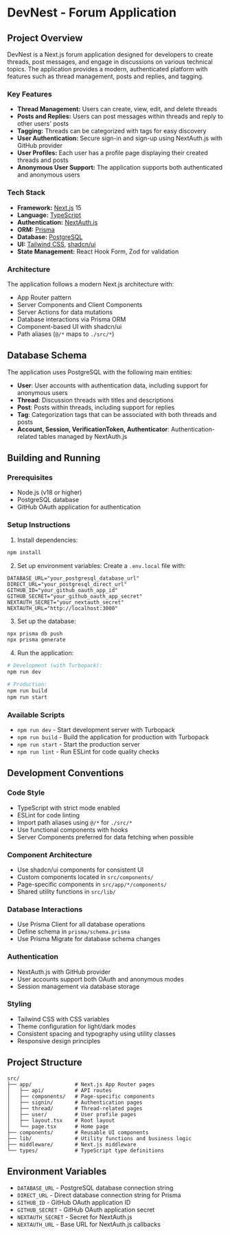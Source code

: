# DevNest - Forum Application

## Project Overview

DevNest is a Next.js forum application designed for developers to create threads, post messages, and engage in discussions on various technical topics. The application provides a modern, authenticated platform with features such as thread management, posts and replies, and tagging.

### Key Features
- **Thread Management:** Users can create, view, edit, and delete threads
- **Posts and Replies:** Users can post messages within threads and reply to other users' posts
- **Tagging:** Threads can be categorized with tags for easy discovery
- **User Authentication:** Secure sign-in and sign-up using NextAuth.js with GitHub provider
- **User Profiles:** Each user has a profile page displaying their created threads and posts
- **Anonymous User Support:** The application supports both authenticated and anonymous users

### Tech Stack
- **Framework:** [Next.js](https://nextjs.org/) 15
- **Language:** [TypeScript](https://www.typescriptlang.org/)
- **Authentication:** [NextAuth.js](https://next-auth.js.org/)
- **ORM:** [Prisma](https://www.prisma.io/)
- **Database:** [PostgreSQL](https://www.postgresql.org/)
- **UI:** [Tailwind CSS](https://tailwindcss.com/), [shadcn/ui](https://ui.shadcn.com/)
- **State Management:** React Hook Form, Zod for validation

### Architecture
The application follows a modern Next.js architecture with:
- App Router pattern
- Server Components and Client Components
- Server Actions for data mutations
- Database interactions via Prisma ORM
- Component-based UI with shadcn/ui
- Path aliases (`@/*` maps to `./src/*`)

## Database Schema

The application uses PostgreSQL with the following main entities:
- **User**: User accounts with authentication data, including support for anonymous users
- **Thread**: Discussion threads with titles and descriptions
- **Post**: Posts within threads, including support for replies
- **Tag**: Categorization tags that can be associated with both threads and posts
- **Account, Session, VerificationToken, Authenticator**: Authentication-related tables managed by NextAuth.js

## Building and Running

### Prerequisites
- Node.js (v18 or higher)
- PostgreSQL database
- GitHub OAuth application for authentication

### Setup Instructions

1. Install dependencies:
```bash
npm install
```

2. Set up environment variables:
Create a `.env.local` file with:
```env
DATABASE_URL="your_postgresql_database_url"
DIRECT_URL="your_postgresql_direct_url"
GITHUB_ID="your_github_oauth_app_id"
GITHUB_SECRET="your_github_oauth_app_secret"
NEXTAUTH_SECRET="your_nextauth_secret"
NEXTAUTH_URL="http://localhost:3000"
```

3. Set up the database:
```bash
npx prisma db push
npx prisma generate
```

4. Run the application:
```bash
# Development (with Turbopack):
npm run dev

# Production:
npm run build
npm run start
```

### Available Scripts
- `npm run dev` - Start development server with Turbopack
- `npm run build` - Build the application for production with Turbopack
- `npm run start` - Start the production server
- `npm run lint` - Run ESLint for code quality checks

## Development Conventions

### Code Style
- TypeScript with strict mode enabled
- ESLint for code linting
- Import path aliases using `@/*` for `./src/*`
- Use functional components with hooks
- Server Components preferred for data fetching when possible

### Component Architecture
- Use shadcn/ui components for consistent UI
- Custom components located in `src/components/`
- Page-specific components in `src/app/*/components/`
- Shared utility functions in `src/lib/`

### Database Interactions
- Use Prisma Client for all database operations
- Define schema in `prisma/schema.prisma`
- Use Prisma Migrate for database schema changes

### Authentication
- NextAuth.js with GitHub provider
- User accounts support both OAuth and anonymous modes
- Session management via database storage

### Styling
- Tailwind CSS with CSS variables
- Theme configuration for light/dark modes
- Consistent spacing and typography using utility classes
- Responsive design principles

## Project Structure

```
src/
├── app/              # Next.js App Router pages
│   ├── api/          # API routes
│   ├── components/   # Page-specific components
│   ├── signin/       # Authentication pages
│   ├── thread/       # Thread-related pages
│   ├── user/         # User profile pages
│   ├── layout.tsx    # Root layout
│   └── page.tsx      # Home page
├── components/       # Reusable UI components
├── lib/              # Utility functions and business logic
├── middleware/       # Next.js middleware
└── types/            # TypeScript type definitions
```

## Environment Variables

- `DATABASE_URL` - PostgreSQL database connection string
- `DIRECT_URL` - Direct database connection string for Prisma
- `GITHUB_ID` - GitHub OAuth application ID
- `GITHUB_SECRET` - GitHub OAuth application secret
- `NEXTAUTH_SECRET` - Secret for NextAuth.js
- `NEXTAUTH_URL` - Base URL for NextAuth.js callbacks